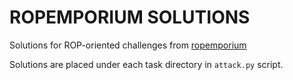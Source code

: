 # ROPEMPORIUM SOLUTIONS
Solutions for ROP-oriented challenges from [ropemporium](https://ropemporium.com/)

Solutions are placed under each task directory in `attack.py` script.
